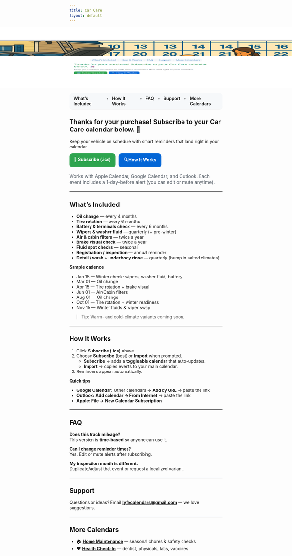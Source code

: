 ```yaml
---
title: Car Care
layout: default
---
```


<style>
/* 1) Hide Cayman’s built-in header on this page */
.page-header{ display:none !important; }

/* 2) Full-bleed hero: 100vw width, exactly 200px tall */
.hero-bleed{
  width: 100vw;
  height: 200px;
  position: relative;
  left: 50%;
  right: 50%;
  margin-left: -50vw;
  margin-right: -50vw;
  background: #fff; /* edge color when image doesn't fill */
}
.hero-bleed img{
  display: block;
  width: 100%;
  height: 200px;
  object-fit: contain;      /* show the whole image (no crop) */
  object-position: center;
}

/* 3) Simple, non-overlapping nav */
.lc-nav{
  display:flex; gap:.75rem; justify-content:center;
  background:#f6f8fa; padding:.6rem .9rem; border-radius:10px;
  margin: 1rem auto 1.25rem; width:fit-content;
  box-shadow: 0 1px 0 rgba(0,0,0,.04);
}
.lc-nav a{ text-decoration:none; font-weight:600; }
.lc-nav a:hover{ text-decoration:underline; }
.lc-nav span{ opacity:.5 }

.lc-btns{ display:flex; gap:.6rem; flex-wrap:wrap; margin:.9rem 0 1.25rem; }
.lc-btn{
  display:inline-block; padding:.7rem 1rem; border-radius:10px;
  background:#2ea44f; color:#fff !important; font-weight:700; text-decoration:none;
}
.lc-btn.secondary{ background:#0366d6; }
.lc-meta{ color:#586069; font-size:.95rem; }
hr.lite{ border:0; border-top:1px solid #eaecef; margin:1.25rem 0; }

@media (max-width:720px){
  .lc-nav{ border-radius:0; width:100%; }
}
</style>

<!-- 4) Our full-bleed hero -->
<div class="hero-bleed">
  <img src="/purchase-hero.png?v=10" alt="">
</div>

<!-- 5) In-page menu (now safely below the hero) -->
<div class="lc-nav" role="navigation" aria-label="Car Care sections">
  <a href="#whats-included">What’s Included</a>
  <span>•</span>
  <a href="#how-it-works">How It Works</a>
  <span>•</span>
  <a href="#faq">FAQ</a>
  <span>•</span>
  <a href="#support">Support</a>
  <span>•</span>
  <a href="#more-calendars">More Calendars</a>
</div>

## Thanks for your purchase! Subscribe to your Car Care calendar below. 🚗
Keep your vehicle on schedule with smart reminders that land right in your calendar.

<div class="lc-btns">
  <a class="lc-btn" href="/Car_Care.ics">📅 Subscribe (.ics)</a>
  <a class="lc-btn secondary" href="#how-it-works">🔍 How It Works</a>
</div>

<div class="lc-meta">
Works with Apple Calendar, Google Calendar, and Outlook. Each event includes a 1-day-before alert (you can edit or mute anytime).
</div>

<hr class="lite" />

## <a id="whats-included"></a>What’s Included
- **Oil change** — every 4 months  
- **Tire rotation** — every 6 months  
- **Battery & terminals check** — every 6 months  
- **Wipers & washer fluid** — quarterly (+ pre-winter)  
- **Air & cabin filters** — twice a year  
- **Brake visual check** — twice a year  
- **Fluid spot checks** — seasonal  
- **Registration / inspection** — annual reminder  
- **Detail / wash + underbody rinse** — quarterly (bump in salted climates)

**Sample cadence**
- Jan 15 — Winter check: wipers, washer fluid, battery  
- Mar 01 — Oil change  
- Apr 15 — Tire rotation + brake visual  
- Jun 01 — Air/Cabin filters  
- Aug 01 — Oil change  
- Oct 01 — Tire rotation + winter readiness  
- Nov 15 — Winter fluids & wiper swap

> Tip: Warm- and cold-climate variants coming soon.

<hr class="lite" />

## <a id="how-it-works"></a>How It Works
1. Click **Subscribe (.ics)** above.  
2. Choose **Subscribe** (best) or **Import** when prompted.  
   - **Subscribe** → adds a **toggleable calendar** that auto-updates.  
   - **Import** → copies events to your main calendar.  
3. Reminders appear automatically.

**Quick tips**
- **Google Calendar:** Other calendars → **Add by URL** → paste the link  
- **Outlook:** **Add calendar → From Internet** → paste the link  
- **Apple:** **File → New Calendar Subscription**

<hr class="lite" />

## <a id="faq"></a>FAQ
**Does this track mileage?**  
This version is **time-based** so anyone can use it.

**Can I change reminder times?**  
Yes. Edit or mute alerts after subscribing.

**My inspection month is different.**  
Duplicate/adjust that event or request a localized variant.

<hr class="lite" />

## <a id="support"></a>Support
Questions or ideas? Email **lyfecalendars@gmail.com** — we love suggestions.

<hr class="lite" />

## <a id="more-calendars"></a>More Calendars
- 🏠 [**Home Maintenance**](/home) — seasonal chores & safety checks  
- ❤️ [**Health Check-In**](/health) — dentist, physicals, labs, vaccines
